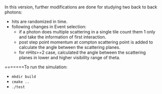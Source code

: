 In this version, further modifications are done for studying two back to back photons:
- hits are randomized in time.
- following changes in Event selection:
  - if a photon does multiple scattering in a single tile count them 1 only and take the information of first interaction.
  - post step point momentum at compton scattering point is added to calculate the angle between the scattering planes.
  - for nHits>=2 case, calculated the angle between the scattering planes in lower and higher visibility range of theta. 

=======To run the simulation:
- `mkdir build`
- `cmake ..`
- `./test`